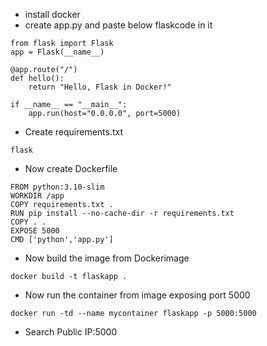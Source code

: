 - install docker
- create app.py and paste below flaskcode in it
```
from flask import Flask
app = Flask(__name__)

@app.route("/")
def hello():
    return "Hello, Flask in Docker!"

if __name__ == "__main__":
    app.run(host="0.0.0.0", port=5000)
```
- Create requirements.txt
```
flask
```
- Now create Dockerfile
```
FROM python:3.10-slim
WORKDIR /app
COPY requirements.txt .
RUN pip install --no-cache-dir -r requirements.txt
COPY . .
EXPOSE 5000
CMD ['python','app.py'] 
```
- Now build the image from Dockerimage
```
docker build -t flaskapp . 
```
- Now run the container from image exposing port 5000
```
docker run -td --name mycontainer flaskapp -p 5000:5000 
```
- Search Public IP:5000
